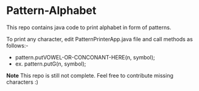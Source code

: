 # Pattern-Alphabet

This repo contains java code to print alphabet in form of patterns.

To print any character, edit PatternPrinterApp.java file and call methods as follows:-

* pattern.putVOWEL-OR-CONCONANT-HERE(n, symbol);
* ex. pattern.putG(n, symbol);
  
**Note** This repo is still not complete. Feel free to contribute missing characters :)
